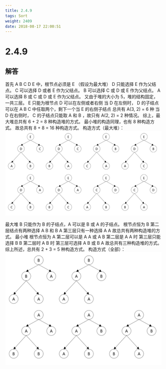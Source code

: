```yaml
---
title: 2.4.9
tags: Sort
weight: 2409
date: 2018-08-17 22:00:51
---
```


# 2.4.9


## 解答

首先 A B C D E 中，根节点必须是 E （假设为最大堆）
D 只能选择 E 作为父结点。
C 可以选择 D 或者 E 作为父结点。
B 可以选择 C 或 D 或 E 作为父结点。
A 可以选择 B 或 C 或 D 或 E 作为父结点。
又由于堆的大小为 5，堆的结构固定，一共三层。
E 只能为根节点
D 可以在左侧或者右侧
当 D 在左侧时，
D 的子结点可以在 A B C 中任取两个，剩下一个当 E 的右侧子结点
总共有 A(3, 2) = 6 种
当 D 在右侧时，
C 的子结点只能取 A 和 B ，故只有 A(2, 2) = 2 种情况。
综上，最大堆总共有 6 + 2 = 8 种构造堆的方式。
最小堆的构造同理，也有 8 种构造方式。
故总共有 8 + 8 = 16 种构造方式。
构造方式（最大堆）：
![](/resources/2-4-9/1.png)

最大堆
B 只能作为 B 的子结点，A 可以是 B 或 A 的子结点。
根节点恒为 B
第二层结点有两种选择 A B 和 B A
第三层只有一种选择 A A
故总共有两种构造堆的方式。
最小堆
根节点恒为 A
第二层可以是 A A 或 A B
第二层是 A A 时
第三层只能选择 B B
第二层时 A B 时
第三层可选择 A B 或 B A
故总共有三种构造堆的方式。
综上所述，总共有 2 + 3 = 5 种构造方式。
构造方式（全部）：
![](/resources/2-4-9/2.png)
